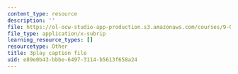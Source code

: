 ```yaml
---
content_type: resource
description: ''
file: https://ol-ocw-studio-app-production.s3.amazonaws.com/courses/9-00sc-introduction-to-psychology-fall-2011/e89e0b43bbbe64973114b5613f658a24_QvK6YdFKMY8.srt
file_type: application/x-subrip
learning_resource_types: []
resourcetype: Other
title: 3play caption file
uid: e89e0b43-bbbe-6497-3114-b5613f658a24
---
```

